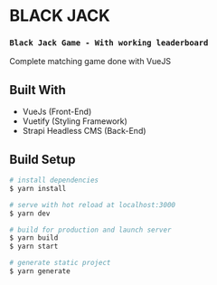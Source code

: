 # BLACK JACK

### `Black Jack Game - With working leaderboard`

Complete matching game done with VueJS


## Built With
* VueJs (Front-End)
* Vuetify (Styling Framework)
* Strapi Headless CMS (Back-End)


## Build Setup

```bash
# install dependencies
$ yarn install

# serve with hot reload at localhost:3000
$ yarn dev

# build for production and launch server
$ yarn build
$ yarn start

# generate static project
$ yarn generate
```
